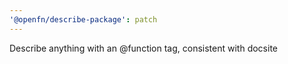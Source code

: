 ```yaml
---
'@openfn/describe-package': patch
---
```


Describe anything with an @function tag, consistent with docsite
